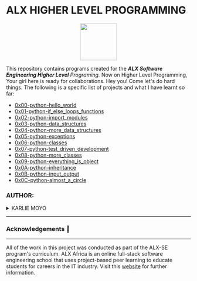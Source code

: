 
# ALX HIGHER LEVEL PROGRAMMING
<div id="header" align="center">
  <img src="https://media.giphy.com/media/HwBlFQZFcAoUcPHZdX/giphy.gif" width="100"/>
</div>

This repository contains programs created for the _**ALX Software Engineering Higher Level** Programing._ Now on Higher Level Programming, Your girl here is ready for collaborations. Hey you! Come let's do hard things. The following is a specific list of projects and what I have learnt so far:

- [0x00-python-hello_world](https://github.com/Karlie-crypto/alx-higher_level_programming/tree/master/0x00-python-hello_world)
- [0x01-python-if_else_loops_functions](https://github.com/Karlie-crypto/alx-higher_level_programming/tree/master/0x01-python-if_else_loops_functions)
- [0x02-python-import_modules](https://github.com/Karlie-crypto/alx-higher_level_programming/tree/master/0x02-python-import_modules)
- [0x03-python-data_structures](https://github.com/Karlie-crypto/alx-higher_level_programming/tree/master/0x03-python-data_structures)
- [0x04-python-more_data_structures](https://github.com/Karlie-crypto/alx-higher_level_programming/tree/master/0x04-python-more_data_structures)
- [0x05-python-exceptions](https://github.com/Karlie-crypto/alx-higher_level_programming/tree/master/0x05-python-exceptions)
- [0x06-python-classes](https://github.com/Karlie-crypto/alx-higher_level_programming/tree/master/0x06-python-classes)
- [0x07-python-test_driven_development](https://github.com/Karlie-crypto/alx-higher_level_programming/tree/master/0x07-python-test_driven_development)
- [0x08-python-more_classes](https://github.com/Karlie-crypto/alx-higher_level_programming/tree/master/0x08-python-more_classes)
- [0x09-python-everything_is_object](https://github.com/Karlie-crypto/alx-higher_level_programming/tree/master/0x09-python-everything_is_object)
- [0x0A-python-inheritance](https://github.com/Karlie-crypto/alx-higher_level_programming/tree/master/0x0A-python-inheritance)
- [0x0B-python-input_output](https://github.com/Karlie-crypto/alx-higher_level_programming/tree/master/0x0B-python-input_output)
- [0x0C-python-almost_a_circle](https://github.com/Karlie-crypto/alx-higher_level_programming/tree/master/0x0C-python-almost_a_circle)

### AUTHOR:
<details>
    <summary>KARLIE MOYO</summary>
    <ul>
        <li>
            <a href="https://github.com/Karlie-crypto">Github</a>
        </li>
        <li>
            <a href="https://twitter.com/karlieemoyo">Twitter</a>
        </li>
        <li>
            <a href="https://karlieemoyo@gmail.com">e-mail</a>
        </li>
    </ul>
</details>

---

### Acknowledgements  :pray:
___
All of the work in this project was conducted as part of the ALX-SE program's curriculum. ALX Africa is an online full-stack software engineering school that uses project-based peer learning to educate students for careers in the IT industry. Visit this <a href="https://www.alxafrica.com/software-engineering-2022">website</a> for further information.
